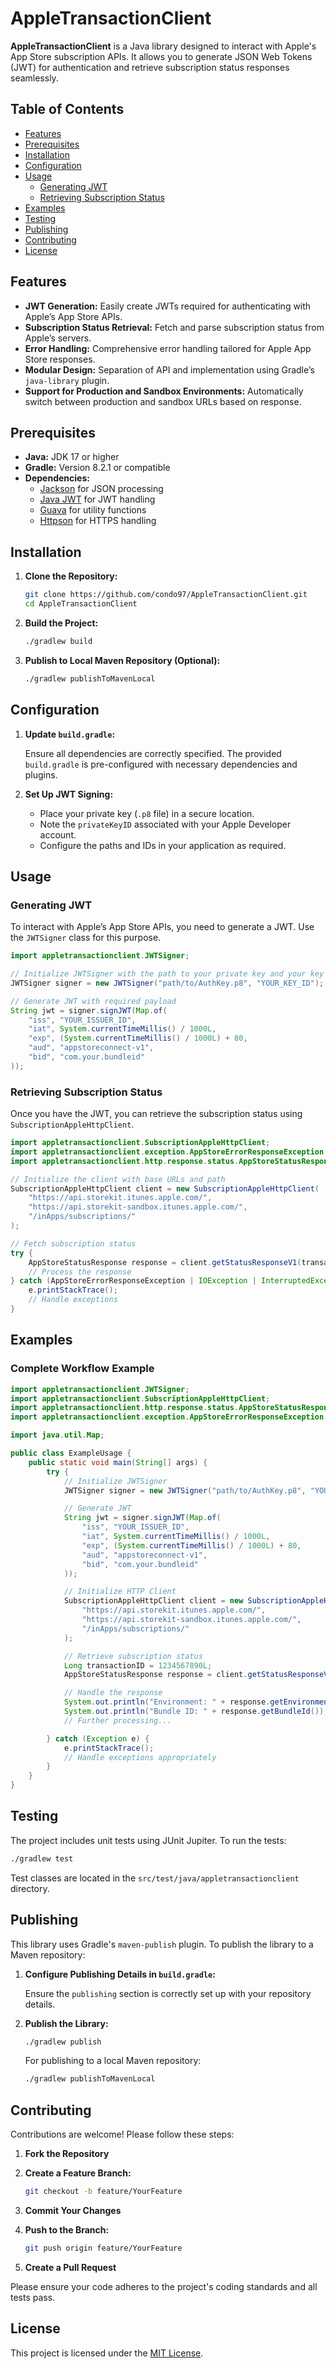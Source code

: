 # AppleTransactionClient

**AppleTransactionClient** is a Java library designed to interact with Apple's App Store subscription APIs. It allows you to generate JSON Web Tokens (JWT) for authentication and retrieve subscription status responses seamlessly.

## Table of Contents

- [Features](#features)
- [Prerequisites](#prerequisites)
- [Installation](#installation)
- [Configuration](#configuration)
- [Usage](#usage)
  - [Generating JWT](#generating-jwt)
  - [Retrieving Subscription Status](#retrieving-subscription-status)
- [Examples](#examples)
- [Testing](#testing)
- [Publishing](#publishing)
- [Contributing](#contributing)
- [License](#license)

## Features

- **JWT Generation:** Easily create JWTs required for authenticating with Apple’s App Store APIs.
- **Subscription Status Retrieval:** Fetch and parse subscription status from Apple’s servers.
- **Error Handling:** Comprehensive error handling tailored for Apple App Store responses.
- **Modular Design:** Separation of API and implementation using Gradle’s `java-library` plugin.
- **Support for Production and Sandbox Environments:** Automatically switch between production and sandbox URLs based on response.

## Prerequisites

- **Java:** JDK 17 or higher
- **Gradle:** Version 8.2.1 or compatible
- **Dependencies:**
  - [Jackson](https://github.com/FasterXML/jackson) for JSON processing
  - [Java JWT](https://github.com/auth0/java-jwt) for JWT handling
  - [Guava](https://github.com/google/guava) for utility functions
  - [Httpson](https://github.com/condo97/Httpson) for HTTPS handling

## Installation

1. **Clone the Repository:**

   ```bash
   git clone https://github.com/condo97/AppleTransactionClient.git
   cd AppleTransactionClient
   ```

2. **Build the Project:**

   ```bash
   ./gradlew build
   ```

3. **Publish to Local Maven Repository (Optional):**

   ```bash
   ./gradlew publishToMavenLocal
   ```

## Configuration

1. **Update `build.gradle`:**

   Ensure all dependencies are correctly specified. The provided `build.gradle` is pre-configured with necessary dependencies and plugins.

2. **Set Up JWT Signing:**

   - Place your private key (`.p8` file) in a secure location.
   - Note the `privateKeyID` associated with your Apple Developer account.
   - Configure the paths and IDs in your application as required.

## Usage

### Generating JWT

To interact with Apple’s App Store APIs, you need to generate a JWT. Use the `JWTSigner` class for this purpose.

```java
import appletransactionclient.JWTSigner;

// Initialize JWTSigner with the path to your private key and your key ID
JWTSigner signer = new JWTSigner("path/to/AuthKey.p8", "YOUR_KEY_ID");

// Generate JWT with required payload
String jwt = signer.signJWT(Map.of(
    "iss", "YOUR_ISSUER_ID",
    "iat", System.currentTimeMillis() / 1000L,
    "exp", (System.currentTimeMillis() / 1000L) + 80,
    "aud", "appstoreconnect-v1",
    "bid", "com.your.bundleid"
));
```

### Retrieving Subscription Status

Once you have the JWT, you can retrieve the subscription status using `SubscriptionAppleHttpClient`.

```java
import appletransactionclient.SubscriptionAppleHttpClient;
import appletransactionclient.exception.AppStoreErrorResponseException;
import appletransactionclient.http.response.status.AppStoreStatusResponse;

// Initialize the client with base URLs and path
SubscriptionAppleHttpClient client = new SubscriptionAppleHttpClient(
    "https://api.storekit.itunes.apple.com/",
    "https://api.storekit-sandbox.itunes.apple.com/",
    "/inApps/subscriptions/"
);

// Fetch subscription status
try {
    AppStoreStatusResponse response = client.getStatusResponseV1(transactionID, jwt);
    // Process the response
} catch (AppStoreErrorResponseException | IOException | InterruptedException | URISyntaxException e) {
    e.printStackTrace();
    // Handle exceptions
}
```

## Examples

### Complete Workflow Example

```java
import appletransactionclient.JWTSigner;
import appletransactionclient.SubscriptionAppleHttpClient;
import appletransactionclient.http.response.status.AppStoreStatusResponse;
import appletransactionclient.exception.AppStoreErrorResponseException;

import java.util.Map;

public class ExampleUsage {
    public static void main(String[] args) {
        try {
            // Initialize JWTSigner
            JWTSigner signer = new JWTSigner("path/to/AuthKey.p8", "YOUR_KEY_ID");

            // Generate JWT
            String jwt = signer.signJWT(Map.of(
                "iss", "YOUR_ISSUER_ID",
                "iat", System.currentTimeMillis() / 1000L,
                "exp", (System.currentTimeMillis() / 1000L) + 80,
                "aud", "appstoreconnect-v1",
                "bid", "com.your.bundleid"
            ));

            // Initialize HTTP Client
            SubscriptionAppleHttpClient client = new SubscriptionAppleHttpClient(
                "https://api.storekit.itunes.apple.com/",
                "https://api.storekit-sandbox.itunes.apple.com/",
                "/inApps/subscriptions/"
            );

            // Retrieve subscription status
            Long transactionID = 1234567890L;
            AppStoreStatusResponse response = client.getStatusResponseV1(transactionID, jwt);

            // Handle the response
            System.out.println("Environment: " + response.getEnvironment());
            System.out.println("Bundle ID: " + response.getBundleId());
            // Further processing...

        } catch (Exception e) {
            e.printStackTrace();
            // Handle exceptions appropriately
        }
    }
}
```

## Testing

The project includes unit tests using JUnit Jupiter. To run the tests:

```bash
./gradlew test
```

Test classes are located in the `src/test/java/appletransactionclient` directory.

## Publishing

This library uses Gradle's `maven-publish` plugin. To publish the library to a Maven repository:

1. **Configure Publishing Details in `build.gradle`:**

   Ensure the `publishing` section is correctly set up with your repository details.

2. **Publish the Library:**

   ```bash
   ./gradlew publish
   ```

   For publishing to a local Maven repository:

   ```bash
   ./gradlew publishToMavenLocal
   ```

## Contributing

Contributions are welcome! Please follow these steps:

1. **Fork the Repository**
2. **Create a Feature Branch:**

   ```bash
   git checkout -b feature/YourFeature
   ```

3. **Commit Your Changes**
4. **Push to the Branch:**

   ```bash
   git push origin feature/YourFeature
   ```

5. **Create a Pull Request**

Please ensure your code adheres to the project's coding standards and all tests pass.

## License

This project is licensed under the [MIT License](LICENSE).
